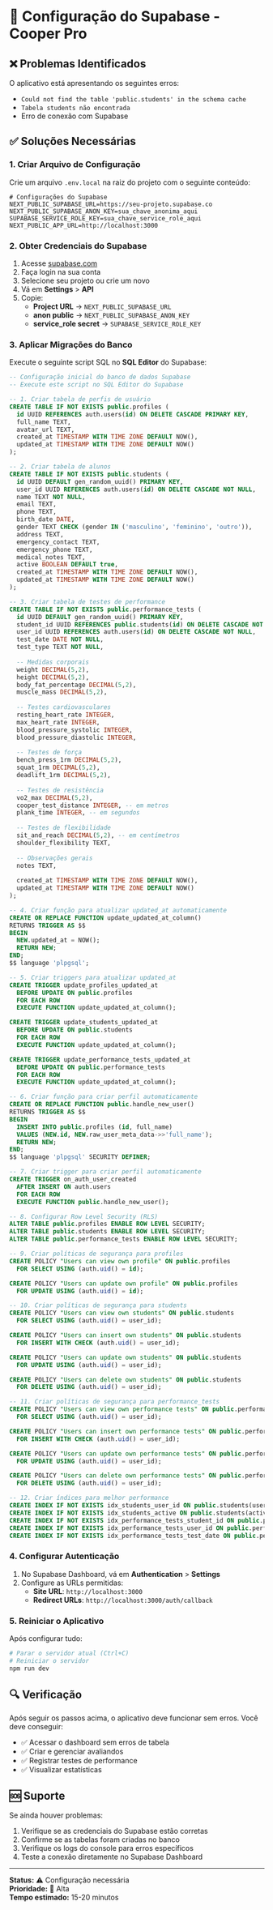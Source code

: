 # 🔧 Configuração do Supabase - Cooper Pro

## ❌ Problemas Identificados

O aplicativo está apresentando os seguintes erros:
- `Could not find the table 'public.students' in the schema cache`
- `Tabela students não encontrada`
- Erro de conexão com Supabase

## ✅ Soluções Necessárias

### 1. Criar Arquivo de Configuração

Crie um arquivo `.env.local` na raiz do projeto com o seguinte conteúdo:

```env
# Configurações do Supabase
NEXT_PUBLIC_SUPABASE_URL=https://seu-projeto.supabase.co
NEXT_PUBLIC_SUPABASE_ANON_KEY=sua_chave_anonima_aqui
SUPABASE_SERVICE_ROLE_KEY=sua_chave_service_role_aqui
NEXT_PUBLIC_APP_URL=http://localhost:3000
```

### 2. Obter Credenciais do Supabase

1. Acesse [supabase.com](https://supabase.com)
2. Faça login na sua conta
3. Selecione seu projeto ou crie um novo
4. Vá em **Settings** > **API**
5. Copie:
   - **Project URL** → `NEXT_PUBLIC_SUPABASE_URL`
   - **anon public** → `NEXT_PUBLIC_SUPABASE_ANON_KEY`
   - **service_role secret** → `SUPABASE_SERVICE_ROLE_KEY`

### 3. Aplicar Migrações do Banco

Execute o seguinte script SQL no **SQL Editor** do Supabase:

```sql
-- Configuração inicial do banco de dados Supabase
-- Execute este script no SQL Editor do Supabase

-- 1. Criar tabela de perfis de usuário
CREATE TABLE IF NOT EXISTS public.profiles (
  id UUID REFERENCES auth.users(id) ON DELETE CASCADE PRIMARY KEY,
  full_name TEXT,
  avatar_url TEXT,
  created_at TIMESTAMP WITH TIME ZONE DEFAULT NOW(),
  updated_at TIMESTAMP WITH TIME ZONE DEFAULT NOW()
);

-- 2. Criar tabela de alunos
CREATE TABLE IF NOT EXISTS public.students (
  id UUID DEFAULT gen_random_uuid() PRIMARY KEY,
  user_id UUID REFERENCES auth.users(id) ON DELETE CASCADE NOT NULL,
  name TEXT NOT NULL,
  email TEXT,
  phone TEXT,
  birth_date DATE,
  gender TEXT CHECK (gender IN ('masculino', 'feminino', 'outro')),
  address TEXT,
  emergency_contact TEXT,
  emergency_phone TEXT,
  medical_notes TEXT,
  active BOOLEAN DEFAULT true,
  created_at TIMESTAMP WITH TIME ZONE DEFAULT NOW(),
  updated_at TIMESTAMP WITH TIME ZONE DEFAULT NOW()
);

-- 3. Criar tabela de testes de performance
CREATE TABLE IF NOT EXISTS public.performance_tests (
  id UUID DEFAULT gen_random_uuid() PRIMARY KEY,
  student_id UUID REFERENCES public.students(id) ON DELETE CASCADE NOT NULL,
  user_id UUID REFERENCES auth.users(id) ON DELETE CASCADE NOT NULL,
  test_date DATE NOT NULL,
  test_type TEXT NOT NULL,
  
  -- Medidas corporais
  weight DECIMAL(5,2),
  height DECIMAL(5,2),
  body_fat_percentage DECIMAL(5,2),
  muscle_mass DECIMAL(5,2),
  
  -- Testes cardiovasculares
  resting_heart_rate INTEGER,
  max_heart_rate INTEGER,
  blood_pressure_systolic INTEGER,
  blood_pressure_diastolic INTEGER,
  
  -- Testes de força
  bench_press_1rm DECIMAL(5,2),
  squat_1rm DECIMAL(5,2),
  deadlift_1rm DECIMAL(5,2),
  
  -- Testes de resistência
  vo2_max DECIMAL(5,2),
  cooper_test_distance INTEGER, -- em metros
  plank_time INTEGER, -- em segundos
  
  -- Testes de flexibilidade
  sit_and_reach DECIMAL(5,2), -- em centímetros
  shoulder_flexibility TEXT,
  
  -- Observações gerais
  notes TEXT,
  
  created_at TIMESTAMP WITH TIME ZONE DEFAULT NOW(),
  updated_at TIMESTAMP WITH TIME ZONE DEFAULT NOW()
);

-- 4. Criar função para atualizar updated_at automaticamente
CREATE OR REPLACE FUNCTION update_updated_at_column()
RETURNS TRIGGER AS $$
BEGIN
  NEW.updated_at = NOW();
  RETURN NEW;
END;
$$ language 'plpgsql';

-- 5. Criar triggers para atualizar updated_at
CREATE TRIGGER update_profiles_updated_at
  BEFORE UPDATE ON public.profiles
  FOR EACH ROW
  EXECUTE FUNCTION update_updated_at_column();

CREATE TRIGGER update_students_updated_at
  BEFORE UPDATE ON public.students
  FOR EACH ROW
  EXECUTE FUNCTION update_updated_at_column();

CREATE TRIGGER update_performance_tests_updated_at
  BEFORE UPDATE ON public.performance_tests
  FOR EACH ROW
  EXECUTE FUNCTION update_updated_at_column();

-- 6. Criar função para criar perfil automaticamente
CREATE OR REPLACE FUNCTION public.handle_new_user()
RETURNS TRIGGER AS $$
BEGIN
  INSERT INTO public.profiles (id, full_name)
  VALUES (NEW.id, NEW.raw_user_meta_data->>'full_name');
  RETURN NEW;
END;
$$ language 'plpgsql' SECURITY DEFINER;

-- 7. Criar trigger para criar perfil automaticamente
CREATE TRIGGER on_auth_user_created
  AFTER INSERT ON auth.users
  FOR EACH ROW
  EXECUTE FUNCTION public.handle_new_user();

-- 8. Configurar Row Level Security (RLS)
ALTER TABLE public.profiles ENABLE ROW LEVEL SECURITY;
ALTER TABLE public.students ENABLE ROW LEVEL SECURITY;
ALTER TABLE public.performance_tests ENABLE ROW LEVEL SECURITY;

-- 9. Criar políticas de segurança para profiles
CREATE POLICY "Users can view own profile" ON public.profiles
  FOR SELECT USING (auth.uid() = id);

CREATE POLICY "Users can update own profile" ON public.profiles
  FOR UPDATE USING (auth.uid() = id);

-- 10. Criar políticas de segurança para students
CREATE POLICY "Users can view own students" ON public.students
  FOR SELECT USING (auth.uid() = user_id);

CREATE POLICY "Users can insert own students" ON public.students
  FOR INSERT WITH CHECK (auth.uid() = user_id);

CREATE POLICY "Users can update own students" ON public.students
  FOR UPDATE USING (auth.uid() = user_id);

CREATE POLICY "Users can delete own students" ON public.students
  FOR DELETE USING (auth.uid() = user_id);

-- 11. Criar políticas de segurança para performance_tests
CREATE POLICY "Users can view own performance tests" ON public.performance_tests
  FOR SELECT USING (auth.uid() = user_id);

CREATE POLICY "Users can insert own performance tests" ON public.performance_tests
  FOR INSERT WITH CHECK (auth.uid() = user_id);

CREATE POLICY "Users can update own performance tests" ON public.performance_tests
  FOR UPDATE USING (auth.uid() = user_id);

CREATE POLICY "Users can delete own performance tests" ON public.performance_tests
  FOR DELETE USING (auth.uid() = user_id);

-- 12. Criar índices para melhor performance
CREATE INDEX IF NOT EXISTS idx_students_user_id ON public.students(user_id);
CREATE INDEX IF NOT EXISTS idx_students_active ON public.students(active);
CREATE INDEX IF NOT EXISTS idx_performance_tests_student_id ON public.performance_tests(student_id);
CREATE INDEX IF NOT EXISTS idx_performance_tests_user_id ON public.performance_tests(user_id);
CREATE INDEX IF NOT EXISTS idx_performance_tests_test_date ON public.performance_tests(test_date);
```

### 4. Configurar Autenticação

1. No Supabase Dashboard, vá em **Authentication** > **Settings**
2. Configure as URLs permitidas:
   - **Site URL**: `http://localhost:3000`
   - **Redirect URLs**: `http://localhost:3000/auth/callback`

### 5. Reiniciar o Aplicativo

Após configurar tudo:

```bash
# Parar o servidor atual (Ctrl+C)
# Reiniciar o servidor
npm run dev
```

## 🔍 Verificação

Após seguir os passos acima, o aplicativo deve funcionar sem erros. Você deve conseguir:

- ✅ Acessar o dashboard sem erros de tabela
- ✅ Criar e gerenciar avaliandos
- ✅ Registrar testes de performance
- ✅ Visualizar estatísticas

## 🆘 Suporte

Se ainda houver problemas:

1. Verifique se as credenciais do Supabase estão corretas
2. Confirme se as tabelas foram criadas no banco
3. Verifique os logs do console para erros específicos
4. Teste a conexão diretamente no Supabase Dashboard

---

**Status:** ⚠️ Configuração necessária  
**Prioridade:** 🔴 Alta  
**Tempo estimado:** 15-20 minutos
